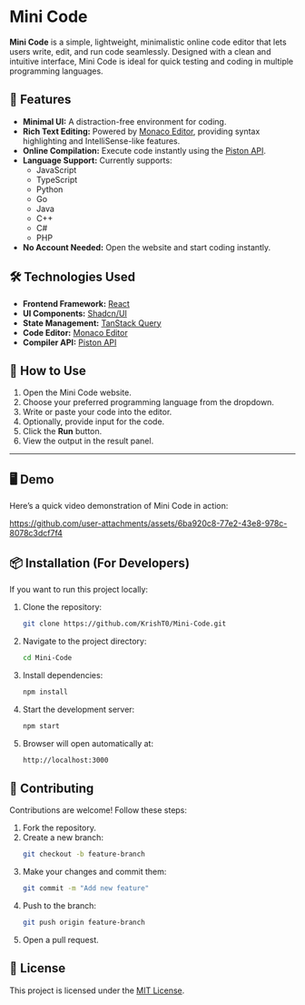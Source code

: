 # Mini Code

**Mini Code** is a simple, lightweight, minimalistic online code editor that lets users write, edit, and run code seamlessly. Designed with a clean and intuitive interface, Mini Code is ideal for quick testing and coding in multiple programming languages.

## 🚀 Features

- **Minimal UI:** A distraction-free environment for coding.
- **Rich Text Editing:** Powered by [Monaco Editor](https://microsoft.github.io/monaco-editor/), providing syntax highlighting and IntelliSense-like features.
- **Online Compilation:** Execute code instantly using the [Piston API](https://github.com/engineer-man/piston).
- **Language Support:** Currently supports:
  - JavaScript
  - TypeScript
  - Python
  - Go
  - Java
  - C++
  - C#
  - PHP
- **No Account Needed:** Open the website and start coding instantly.

## 🛠️ Technologies Used

- **Frontend Framework:** [React](https://reactjs.org/)
- **UI Components:** [Shadcn/UI](https://ui.shadcn.com/)
- **State Management:** [TanStack Query](https://tanstack.com/query/v3)
- **Code Editor:** [Monaco Editor](https://microsoft.github.io/monaco-editor/)
- **Compiler API:** [Piston API](https://github.com/engineer-man/piston)

## 🎯 How to Use

1. Open the Mini Code website.
2. Choose your preferred programming language from the dropdown.
3. Write or paste your code into the editor.
4. Optionally, provide input for the code.
5. Click the **Run** button.
6. View the output in the result panel.

---

## 🖥️ Demo

Here’s a quick video demonstration of Mini Code in action:

https://github.com/user-attachments/assets/6ba920c8-77e2-43e8-978c-8078c3dcf7f4

## 📦 Installation (For Developers)

If you want to run this project locally:

1. Clone the repository:
   ```bash
   git clone https://github.com/KrishT0/Mini-Code.git
   ```
2. Navigate to the project directory:
   ```bash
   cd Mini-Code
   ```
3. Install dependencies:
   ```bash
   npm install
   ```
4. Start the development server:
   ```bash
   npm start
   ```
5. Browser will open automatically at:
   ```bash
   http://localhost:3000
   ```

## 🤝 Contributing

Contributions are welcome! Follow these steps:

1. Fork the repository.
2. Create a new branch:
   ```bash
   git checkout -b feature-branch
   ```
3. Make your changes and commit them:
   ```bash
   git commit -m "Add new feature"
   ```
4. Push to the branch:
   ```bash
   git push origin feature-branch
   ```
5. Open a pull request.

## 📄 License

This project is licensed under the [MIT License](LICENSE).
